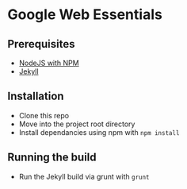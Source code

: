 # Google Web Essentials


## Prerequisites

- [NodeJS with NPM](http://nodejs.com)
- [Jekyll](http://jekyllrb.com)


## Installation

- Clone this repo
- Move into the project root directory
- Install dependancies using npm with `npm install`


## Running the build

- Run the Jekyll build via grunt with `grunt`

